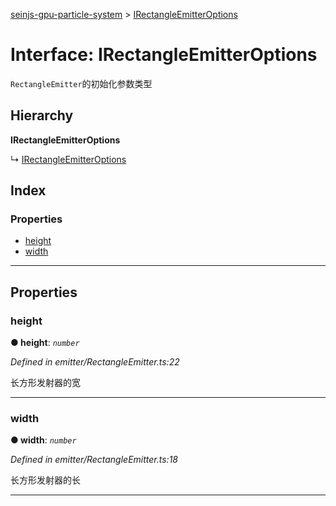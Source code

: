 [seinjs-gpu-particle-system](../README.md) > [IRectangleEmitterOptions](../interfaces/irectangleemitteroptions.md)

# Interface: IRectangleEmitterOptions

`RectangleEmitter`的初始化参数类型

## Hierarchy

**IRectangleEmitterOptions**

↳  [IRectangleEmitterOptions](_seinjs_.gpuparticlesystem.irectangleemitteroptions.md)

## Index

### Properties

* [height](irectangleemitteroptions.md#height)
* [width](irectangleemitteroptions.md#width)

---

## Properties

<a id="height"></a>

###  height

**● height**: *`number`*

*Defined in emitter/RectangleEmitter.ts:22*

长方形发射器的宽

___
<a id="width"></a>

###  width

**● width**: *`number`*

*Defined in emitter/RectangleEmitter.ts:18*

长方形发射器的长

___

